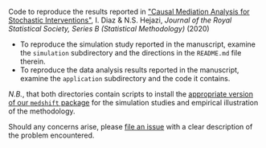 Code to reproduce the results reported in ["Causal Mediation Analysis for
Stochastic Interventions"](https://arxiv.org/abs/1901.02776), I. Diaz & N.S.
Hejazi, _Journal of the Royal Statistical Society, Series B (Statistical
Methodology)_ (2020)

* To reproduce the simulation study reported in the manuscript, examine the
  `simulation` subdirectory and the directions in the `README.md` file therein.
* To reproduce the data analysis results reported in the manuscript, examine the
  `application` subdirectory and the code it contains.

_N.B._, that both directories contain scripts to install the [appropriate
version of our `medshift`
package](https://github.com/nhejazi/medshift/releases/tag/jrssb) for the
simulation studies and empirical illustration of the methodology.

Should any concerns arise, please [file an
issue](https://github.com/nhejazi/pub_medshift_jrssb/issues/new) with a clear
description of the problem encountered.

